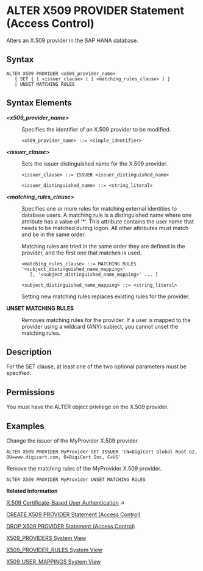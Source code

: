 <!-- loio4f7e59d60616461cbfaa00bda366b9f2 -->

# ALTER X509 PROVIDER Statement \(Access Control\)

Alters an X.509 provider in the SAP HANA database.



<a name="loio4f7e59d60616461cbfaa00bda366b9f2__section_rpm_5rd_rhb"/>

## Syntax

```
ALTER X509 PROVIDER <x509_provider_name> 
   { SET { [ <issuer_clause> ] [ <matching_rules_clause> ] }
   | UNSET MATCHING RULES
```



<a name="loio4f7e59d60616461cbfaa00bda366b9f2__section_hqm_5rd_rhb"/>

## Syntax Elements


<dl>
<dt><b>

*<x509\_provider\_name\>*

</b></dt>
<dd>

Specifies the identifier of an X.509 provider to be modified.

```
<x509_provider_name> ::= <simple_identifier>
```



</dd><dt><b>

*<issuer\_clause\>*

</b></dt>
<dd>

Sets the issuer distinguished name for the X.509 provider.

```
<issuer_clause> ::= ISSUER <issuer_distinguished_name>

<issuer_distinguished_name> ::= <string_literal>
```



</dd><dt><b>

*<matching\_rules\_clause\>*

</b></dt>
<dd>

Specifies one or more rules for matching external identities to database users. A matching rule is a distinguished name where one attribute has a value of ‘\*’. This attribute contains the user name that needs to be matched during logon. All other attributes must match and be in the same order.

Matching rules are tried in the same order they are defined in the provider, and the first one that matches is used.

```
<matching_rules_clause> ::= MATCHING RULES '<subject_distinguished_name_mapping>'
   [, '<subject_distinguished_name_mapping>' ... ]

<subject_distinguished_name_mapping> ::= <string_literal>
```

Setting new matching rules replaces existing rules for the provider.



</dd><dt><b>

UNSET MATCHING RULES

</b></dt>
<dd>

Removes matching rules for the provider. If a user is mapped to the provider using a wildcard \(ANY\) subject, you cannot unset the matching rules.



</dd>
</dl>



<a name="loio4f7e59d60616461cbfaa00bda366b9f2__section_i2s_yrd_rhb"/>

## Description

For the SET clause, at least one of the two optional parameters must be specified.



<a name="loio4f7e59d60616461cbfaa00bda366b9f2__section_s21_1cg_qbb"/>

## Permissions

You must have the ALTER object privilege on the X.509 provider.



<a name="loio4f7e59d60616461cbfaa00bda366b9f2__section_j2s_yrd_rhb"/>

## Examples

Change the issuer of the MyProvider X.509 provider.

```
ALTER X509 PROVIDER MyProvider SET ISSUER 'CN=DigiCert Global Root G2, OU=www.digicert.com, O=DigiCert Inc, C=US'
```

Remove the matching rules of the MyProvider X.509 provider.

```
ALTER X509 PROVIDER MyProvider UNSET MATCHING RULES
```

**Related Information**  


[X.509 Certificate-Based User Authentication](https://help.sap.com/viewer/a1317de16a1e41a6b0ff81849d80713c/2023_4_QRC/en-US/2b335f7eec6a450095f110ea961d77cc.html "SAP HANA supports X.509 client certificates for user authentication in single sign-on environments. In particular, X.509 certificate-based authentication can be used for technical users to secure system-to-system integration.") :arrow_upper_right:

[CREATE X509 PROVIDER Statement \(Access Control\)](create-x509-provider-statement-access-control-3b3163d.md "Defines an X.509 provider in the SAP HANA database.")

[DROP X509 PROVIDER Statement \(Access Control\)](drop-x509-provider-statement-access-control-f7a37e8.md "Drops an X.509 provider in the SAP HANA database.")

[X509\_PROVIDERS System View](../../020-System-Views-Reference/021-System-Views/x509-providers-system-view-07a3627.md "Lists all of the X.509 providers configured in the SAP HANA database.")

[X509\_PROVIDER\_RULES System View](../../020-System-Views-Reference/021-System-Views/x509-provider-rules-system-view-2457e71.md "Lists all of the matching rules for X.509 providers.")

[X509\_USER\_MAPPINGS System View](../../020-System-Views-Reference/021-System-Views/x509-user-mappings-system-view-210347f.md "Shows the X.509 certificates that are known for each user.")

